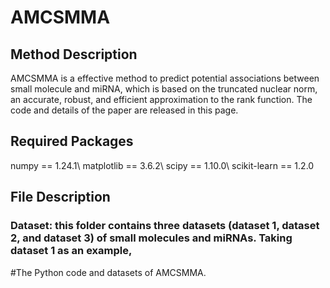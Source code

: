 # AMCSMMA
## Method Description
AMCSMMA is a effective method to predict potential associations between small molecule and miRNA, which is based on the truncated nuclear norm, an accurate, robust, and efficient approximation to the rank function. The code and details of the paper are released in this page.

## Required Packages
numpy == 1.24.1\\
matplotlib == 3.6.2\\
scipy == 1.10.0\\
scikit-learn == 1.2.0

## File Description
### Dataset: this folder contains three datasets (dataset 1, dataset 2, and dataset 3) of small molecules and miRNAs. Taking dataset 1 as an example, 

#The Python code and datasets of AMCSMMA.
